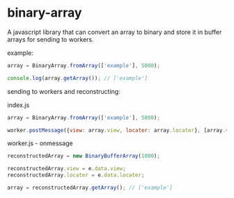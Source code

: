# binary-array
A javascript library that can convert an array to binary and store it in buffer arrays for sending to workers.

example: 

```javascript
array = BinaryArray.fromArray(['example'], 5000);

console.log(array.getArray()); // ['example']
```

sending to workers and reconstructing:

index.js
```javascript
array = BinaryArray.fromArray(['example'], 5000);

worker.postMessage({view: array.view, locater: array.locater}, [array.view.buffer, array.locater.buffer]);
```

worker.js - onmessage
```javascript
reconstructedArray = new BinaryBufferArray(1000);

reconstructedArray.view = e.data.view;
reconstructedArray.locater = e.data.locater;

array = reconstructedArray.getArray(); // ['example']
```
